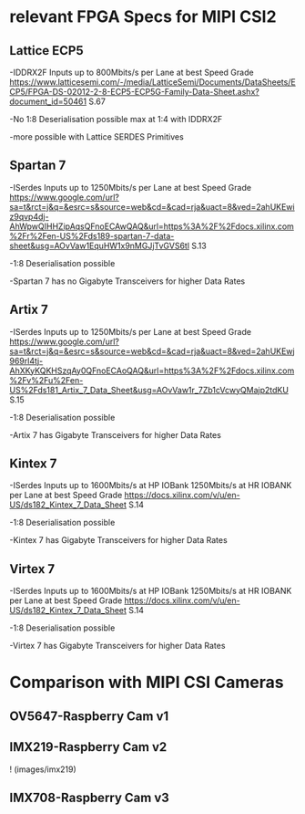 # relevant FPGA Specs for MIPI CSI2


## Lattice ECP5
  -IDDRX2F Inputs up to 800Mbits/s per Lane at best Speed Grade
   https://www.latticesemi.com/-/media/LatticeSemi/Documents/DataSheets/ECP5/FPGA-DS-02012-2-8-ECP5-ECP5G-Family-Data-Sheet.ashx?document_id=50461 S.67

  -No 1:8 Deserialisation possible max at 1:4 with IDDRX2F

  -more possible with Lattice SERDES Primitives
   

## Spartan 7  
  -ISerdes Inputs up to 1250Mbits/s per Lane at best Speed Grade
   https://www.google.com/url?sa=t&rct=j&q=&esrc=s&source=web&cd=&cad=rja&uact=8&ved=2ahUKEwiz9qvp4dj-AhWpwQIHHZipAqsQFnoECAwQAQ&url=https%3A%2F%2Fdocs.xilinx.com%2Fr%2Fen-US%2Fds189-spartan-7-data-sheet&usg=AOvVaw1EquHW1x9nMGJjTvGVS6tl S.13

   -1:8 Deserialisation possible

   -Spartan 7 has no Gigabyte Transceivers for higher Data Rates


## Artix 7
  -ISerdes Inputs up to 1250Mbits/s per Lane at best Speed Grade
    https://www.google.com/url?sa=t&rct=j&q=&esrc=s&source=web&cd=&cad=rja&uact=8&ved=2ahUKEwj969rl4tj-AhXKyKQKHSzqAy0QFnoECAoQAQ&url=https%3A%2F%2Fdocs.xilinx.com%2Fv%2Fu%2Fen-US%2Fds181_Artix_7_Data_Sheet&usg=AOvVaw1r_7Zb1cVcwyQMajp2tdKU S.15

   -1:8 Deserialisation possible

   -Artix 7 has  Gigabyte Transceivers for higher Data Rates

## Kintex 7
  -ISerdes Inputs up to 1600Mbits/s at HP IOBank 1250Mbits/s at HR IOBANK per Lane at best Speed Grade
    https://docs.xilinx.com/v/u/en-US/ds182_Kintex_7_Data_Sheet S.14

   -1:8 Deserialisation possible

   -Kintex 7 has  Gigabyte Transceivers for higher Data Rates

## Virtex 7
  -ISerdes Inputs up to 1600Mbits/s at HP IOBank 1250Mbits/s at HR IOBANK per Lane at best Speed Grade
    https://docs.xilinx.com/v/u/en-US/ds182_Kintex_7_Data_Sheet S.14

   -1:8 Deserialisation possible

   -Virtex 7 has  Gigabyte Transceivers for higher Data Rates


# Comparison with MIPI CSI Cameras

## OV5647-Raspberry Cam v1 

## IMX219-Raspberry Cam v2 
! (images/imx219)

## IMX708-Raspberry Cam v3



